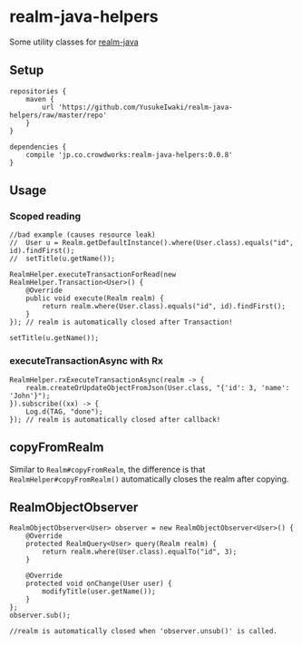 # realm-java-helpers

Some utility classes for [realm-java](https://realm.io/jp/docs/java/latest/)

## Setup

```
repositories {
    maven {
        url 'https://github.com/YusukeIwaki/realm-java-helpers/raw/master/repo'
    }
}

dependencies {
    compile 'jp.co.crowdworks:realm-java-helpers:0.0.8'
}
```


## Usage

### Scoped reading

```
//bad example (causes resource leak)
//  User u = Realm.getDefaultInstance().where(User.class).equals("id", id).findFirst();
//  setTitle(u.getName());

RealmHelper.executeTransactionForRead(new RealmHelper.Transaction<User>() {
    @Override
    public void execute(Realm realm) {
        return realm.where(User.class).equals("id", id).findFirst();
    }
}); // realm is automatically closed after Transaction!

setTitle(u.getName());
```

### executeTransactionAsync with Rx

```
RealmHelper.rxExecuteTransactionAsync(realm -> {
    realm.createOrUpdateObjectFromJson(User.class, "{'id': 3, 'name': 'John'}");
}).subscribe((xx) -> {
    Log.d(TAG, "done");
}); // realm is automatically closed after callback!
```

## copyFromRealm

Similar to `Realm#copyFromRealm`, the difference is that `RealmHelper#copyFromRealm()` automatically closes the realm after copying.

## RealmObjectObserver

```
RealmObjectObserver<User> observer = new RealmObjectObserver<User>() {
    @Override
    protected RealmQuery<User> query(Realm realm) {
        return realm.where(User.class).equalTo("id", 3);
    }

    @Override
    protected void onChange(User user) {
        modifyTitle(user.getName());
    }
};
observer.sub();

//realm is automatically closed when 'observer.unsub()' is called.
```

